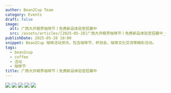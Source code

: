 ```yaml
---
author: Bean2Cup Team
category: Events
draft: false
image:
  alt: 广西大开眼界咖啡节丨免费新品体验官招募中
  src: /assets/articles/[2025-05-28]广西大开眼界咖啡节丨免费新品体验官招募中_03.jpg
publishDate: 2025-05-28 10:00
snippet: Bean2Cup 咖啡活动资讯，包含咖啡节、杯测会、咖啡文化交流等精彩活动。
tags:
  - bean2cup
  - coffee
  - 活动
  - 咖啡节
title: 广西大开眼界咖啡节丨免费新品体验官招募中
---
```


<!-- ![](/assets/articles/[2025-05-28]广西大开眼界咖啡节丨免费新品体验官招募中_04.jpg) -->
<!-- ![](/assets/articles/[2025-05-28]广西大开眼界咖啡节丨免费新品体验官招募中_05.jpg) -->
![](/assets/articles/[2025-05-28]广西大开眼界咖啡节丨免费新品体验官招募中_06.jpg)
![](/assets/articles/[2025-05-28]广西大开眼界咖啡节丨免费新品体验官招募中_07.jpg)
![](/assets/articles/[2025-05-28]广西大开眼界咖啡节丨免费新品体验官招募中_08.jpg)
![](/assets/articles/[2025-05-28]广西大开眼界咖啡节丨免费新品体验官招募中_09.jpg)
![](/assets/articles/[2025-05-28]广西大开眼界咖啡节丨免费新品体验官招募中_10.jpg)
